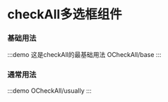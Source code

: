 
# checkAll多选框组件

### 基础用法

:::demo 这是checkAll的最基础用法
OCheckAll/base
:::

### 通常用法

:::demo 
OCheckAll/usually
:::
